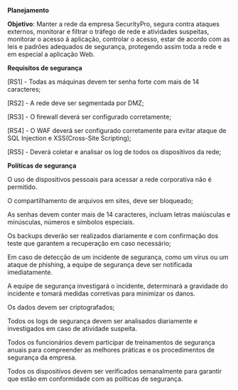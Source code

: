 **Planejamento**

**Objetivo**: 
Manter a rede da empresa SecurityPro, segura contra ataques externos, monitorar e filtrar o tráfego de rede e atividades suspeitas, monitorar o acesso á aplicação, controlar o acesso, estar de acordo com as leis e padrões adequados de segurança, protegendo assim toda a rede e em especial a aplicação Web. 

**Requisitos de segurança**

[RS1] - Todas as máquinas devem ter senha forte com mais de 14 caracteres; 

[RS2] - A rede deve ser segmentada por DMZ; 

[RS3] - O firewall deverá ser configurado corretamente; 

[RS4] - O WAF deverá ser configurado corretamente para evitar ataque de SQL Injection e XSS(Cross-Site Scripting); 

[RS5] - Deverá coletar e analisar os log de todos os dispositivos da rede; 

**Políticas de segurança**

O uso de dispositivos pessoais para acessar a rede corporativa não é permitido. 

O compartilhamento de arquivos em sites, deve ser bloqueado; 

As senhas devem conter mais de 14 caracteres, incluam letras maiúsculas e minúsculas, números e símbolos especiais.

Os backups deverão ser realizados diariamente e com confirmação dos teste que garantem a recuperação em caso necessário; 

 Em caso de detecção de um incidente de segurança, como um vírus ou um ataque de phishing, a equipe de segurança deve ser notificada imediatamente.

A equipe de segurança investigará o incidente, determinará a gravidade do incidente e tomará medidas corretivas para minimizar os danos.

Os dados devem ser criptografados; 

Todos os logs de segurança devem ser analisados diariamente e investigados em caso de atividade suspeita.

Todos os funcionários devem participar de treinamentos de segurança anuais para compreender as melhores práticas e os procedimentos de segurança da empresa.

Todos os dispositivos devem ser verificados semanalmente para garantir que estão em conformidade com as políticas de segurança.
